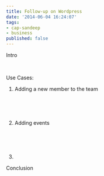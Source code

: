 ```yaml
---
title: Follow-up on Wordpress
date: '2014-06-04 16:24:07'
tags:
- cap-sandeep
- business
published: false
---
```


Intro

 

Use Cases:

1) Adding a new member to the team

 

 

2) Adding events

 

 

3)

Conclusion

 

 

 
